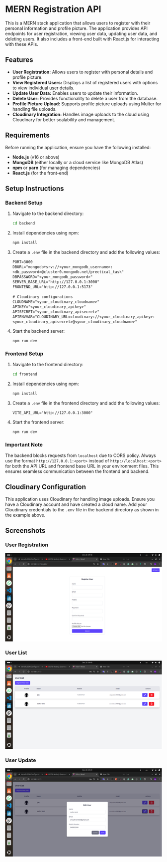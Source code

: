 # MERN Registration API

This is a MERN stack application that allows users to register with their personal information and profile picture. The application provides API endpoints for user registration, viewing user data, updating user data, and deleting users. It also includes a front-end built with React.js for interacting with these APIs.

## Features

- **User Registration:** Allows users to register with personal details and profile picture.
- **View Registered Users:** Displays a list of registered users with options to view individual user details.
- **Update User Data:** Enables users to update their information.
- **Delete User:** Provides functionality to delete a user from the database.
- **Profile Picture Upload:** Supports profile picture uploads using Multer for handling file uploads.
- **Cloudinary Integration:** Handles image uploads to the cloud using Cloudinary for better scalability and management.

## Requirements

Before running the application, ensure you have the following installed:

- **Node.js** (v16 or above)
- **MongoDB** (either locally or a cloud service like MongoDB Atlas)
- **npm** or **yarn** (for managing dependencies)
- **React.js** (for the front-end)

## Setup Instructions

### Backend Setup

1. Navigate to the backend directory:
   ```bash
   cd backend
   ```

2. Install dependencies using npm:
   ```bash
   npm install
   ```

3. Create a `.env` file in the backend directory and add the following values:
   ```env
   PORT=3000
   DBURL="mongodb+srv://<your_mongodb_username>:<db_password>@cluster0.mongodb.net/prectical_task"
   DBPASSWORD="<your_mongodb_password>"
   SERVER_BASE_URL="http://127.0.0.1:3000"
   FRONTEND_URL="http://127.0.0.1:5173"

   # Cloudinary configurations
   CLOUDNAME="<your_cloudinary_cloudname>"
   APIKEY="<your_cloudinary_apikey>"
   APISECRET="<your_cloudinary_apisecret>"
   APIENVVAR="CLOUDINARY_URL=cloudinary://<your_cloudinary_apikey>:<your_cloudinary_apisecret>@<your_cloudinary_cloudname>"
   ```

4. Start the backend server:
   ```bash
   npm run dev
   ```

### Frontend Setup

1. Navigate to the frontend directory:
   ```bash
   cd frontend
   ```

2. Install dependencies using npm:
   ```bash
   npm install
   ```

3. Create a `.env` file in the frontend directory and add the following values:
   ```env
   VITE_API_URL="http://127.0.0.1:3000"
   ```

4. Start the frontend server:
   ```bash
   npm run dev
   ```

### Important Note

The backend blocks requests from `localhost` due to CORS policy. Always use the format `http://127.0.0.1:<port>` instead of `http://localhost:<port>` for both the API URL and frontend base URL in your environment files. This ensures seamless communication between the frontend and backend.

## Cloudinary Configuration

This application uses Cloudinary for handling image uploads. Ensure you have a Cloudinary account and have created a cloud name. Add your Cloudinary credentials to the `.env` file in the backend directory as shown in the example above.

## Screenshots

### User Registration
![Screenshot 1](./Screenshot/create.png)

### User List
![Screenshot 2](./Screenshot/List.png)

### User Update
![Screenshot 3](./Screenshot/editUser.png)
